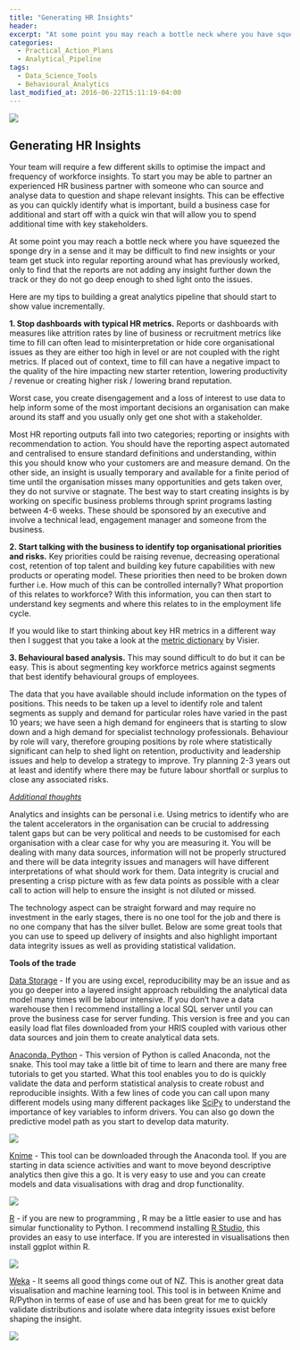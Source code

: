 ```yaml
---
title: "Generating HR Insights"
header:
excerpt: "At some point you may reach a bottle neck where you have squeezed the sponge dry. Your team will require a few different skills to optimise the impact and frequency of workforce insights."
categories:
  - Practical_Action_Plans
  - Analytical_Pipeline
tags:
  - Data_Science_Tools
  - Behavioural_Analytics
last_modified_at: 2016-06-22T15:11:19-04:00
---
```

![](/assets/images/generating_insights/Generating%20HR%20Insights.jpg)

## Generating HR Insights

Your team will require a few different skills to optimise the impact and frequency of workforce insights. To start you may be able to partner an experienced HR business partner with someone who can source and analyse data to question and shape relevant insights. This can be effective as you can quickly identify what is important, build a business case for additional and start off with a quick win that will allow you to spend additional time with key stakeholders.

At some point you may reach a bottle neck where you have squeezed the sponge dry in a sense and it may be difficult to find new insights or your team get stuck into regular reporting around what has previously worked, only to find that the reports are not adding any insight further down the track or they do not go deep enough to shed light onto the issues.

Here are my tips to building a great analytics pipeline that should start to show value incrementally.

**1. Stop dashboards with typical HR metrics.** Reports or dashboards with measures like attrition rates by line of business or recruitment metrics like time to fill can often lead to misinterpretation or hide core organisational issues as they are either too high in level or are not coupled with the right metrics. If placed out of context, time to fill can have a negative impact to the quality of the hire impacting new starter retention, lowering productivity / revenue or creating higher risk / lowering brand reputation.

Worst case, you create disengagement and a loss of interest to use data to help inform some of the most important decisions an organisation can make around its staff and you usually only get one shot with a stakeholder.

Most HR reporting outputs fall into two categories; reporting or insights with recommendation to action. You should have the reporting aspect automated and centralised to ensure standard definitions and understanding, within this you should know who your customers are and measure demand. On the other side, an insight is usually temporary and available for a finite period of time until the organisation misses many opportunities and gets taken over, they do not survive or stagnate. The best way to start creating insights is by working on specific business problems through sprint programs lasting between 4-6 weeks. These should be sponsored by an executive and involve a technical lead, engagement manager and someone from the business.

**2. Start talking with the business to identify top organisational priorities and risks.** Key priorities could be raising revenue, decreasing operational cost, retention of top talent and building key future capabilities with new products or operating model. These priorities then need to be broken down further i.e. How much of this can be controlled internally? What proportion of this relates to workforce? With this information, you can then start to understand key segments and where this relates to in the employment life cycle.

If you would like to start thinking about key HR metrics in a different way then I suggest that you take a look at the <a href="https://www.visier.com/docs/en/Metric-definitions.pdf" target="_blank">metric dictionary</a> by Visier.

**3. Behavioural based analysis.** This may sound difficult to do but it can be easy. This is about segmenting key workforce metrics against segments that best identify behavioural groups of employees.

The data that you have available should include information on the types of positions. This needs to be taken up a level to identify role and talent segments as supply and demand for particular roles have varied in the past 10 years; we have seen a high demand for engineers that is starting to slow down and a high demand for specialist technology professionals. Behaviour by role will vary, therefore grouping positions by role where statistically significant can help to shed light on retention, productivity and leadership issues and help to develop a strategy to improve. Try planning 2-3 years out at least and identify where there may be future labour shortfall or surplus to close any associated risks.

*<u>Additional thoughts</u>*

Analytics and insights can be personal i.e. Using metrics to identify who are the talent accelerators in the organisation can be crucial to addressing talent gaps but can be very political and needs to be customised for each organisation with a clear case for why you are measuring it. You will be dealing with many data sources, information will not be properly structured and there will be data integrity issues and managers will have different interpretations of what should work for them. Data integrity is crucial and presenting a crisp picture with as few data points as possible with a clear call to action will help to ensure the insight is not diluted or missed.

The technology aspect can be straight forward and may require no investment in the early stages, there is no one tool for the job and there is no one company that has the silver bullet. Below are some great tools that you can use to speed up delivery of insights and also highlight important data integrity issues as well as providing statistical validation.

**Tools of the trade**

<a href="https://www.postgresql.org/" target="_blank">Data Storage</a> - If you are using excel, reproducibility may be an issue and as you go deeper into a layered insight approach rebuilding the analytical data model many times will be labour intensive. If you don’t have a data warehouse then I recommend installing a local SQL server until you can prove the business case for server funding. This version is free and you can easily load flat files downloaded from your HRIS coupled with various other data sources and join them to create analytical data sets.

<a href="https://www.continuum.io/downloads/" target="_blank">Anaconda, Python</a> - This version of Python is called Anaconda, not the snake. This tool may take a little bit of time to learn and there are many free tutorials to get you started. What this tool enables you to do is quickly validate the data and perform statistical analysis to create robust and reproducible insights. With a few lines of code you can call upon many different models using many different packages like <a href="https://www.scipy.org/" target="_blank">SciPy</a> to understand the importance of key variables to inform drivers. You can also go down the predictive model path as you start to develop data maturity.

![](/assets/images/generating_insights/ghr_1.jpg)

<a href="https://www.knime.org/" target="_blank">Knime</a> - This tool can be downloaded through the Anaconda tool. If you are starting in data science activities and want to move beyond descriptive analytics then give this a go. It is very easy to use and you can create models and data visualisations with drag and drop functionality.

![](/assets/images/generating_insights/ghr_2.jpg)

<a href="https://www.r-project.org/" target="_blank">R</a> - if you are new to programming , R may be a little easier to use and has simular functionality to Python. I recommend installing <a href="https://www.rstudio.com/home/" target="_blank">R Studio</a>, this provides an easy to use interface. If you are interested in visualisations then install ggplot within R.

![](/assets/images/generating_insights/ghr_3.jpg)

<a href="http://www.cs.waikato.ac.nz/ml/weka/" target="_blank">Weka</a> - It seems all good things come out of NZ. This is another great data visualisation and machine learning tool. This tool is in between Knime and R/Python in terms of ease of use and has been great for me to quickly validate distributions and isolate where data integrity issues exist before shaping the insight.

![](/assets/images/generating_insights/ghr_4.jpg)